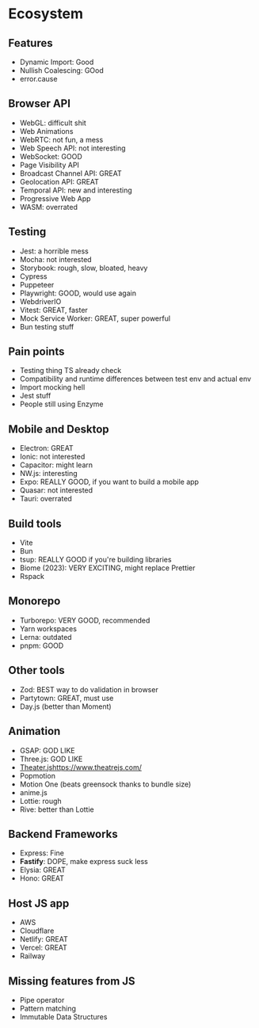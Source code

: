 # Ecosystem

## Features

- Dynamic Import: Good
- Nullish Coalescing: GOod
- error.cause

## Browser API

- WebGL: difficult shit
- Web Animations
- WebRTC: not fun, a mess
- Web Speech API: not interesting
- WebSocket: GOOD
- Page Visibility API
- Broadcast Channel API: GREAT
- Geolocation API: GREAT
- Temporal API: new and interesting
- Progressive Web App
- WASM: overrated 

## Testing

- Jest: a horrible mess
- Mocha: not interested
- Storybook: rough, slow, bloated, heavy
- Cypress
- Puppeteer
- Playwright: GOOD, would use again
- WebdriverIO
- Vitest: GREAT, faster
- Mock Service Worker: GREAT, super powerful
- Bun testing stuff

## Pain points

- Testing thing TS already check
- Compatibility and runtime differences between test env and actual env
- Import mocking hell
- Jest stuff
- People still using Enzyme


## Mobile and Desktop

- Electron: GREAT
- Ionic: not interested
- Capacitor: might learn
- NW.js: interesting
- Expo: REALLY GOOD, if you want to build a mobile app
- Quasar: not interested
- Tauri: overrated

## Build tools

- Vite
- Bun
- tsup: REALLY GOOD if you're building libraries
- Biome (2023): VERY EXCITING, might replace Prettier
- Rspack

## Monorepo

- Turborepo: VERY GOOD, recommended
- Yarn workspaces
- Lerna: outdated
- pnpm: GOOD

## Other tools

- Zod: BEST way to do validation in browser
- Partytown: GREAT, must use
- Day.js (better than Moment)

## Animation

- GSAP: GOD LIKE
- Three.js: GOD LIKE
- [Theater.js](https://www.theatrejs.com/)https://www.theatrejs.com/
- Popmotion
- Motion One (beats greensock thanks to bundle size)
- anime.js
- Lottie: rough
- Rive: better than Lottie

## Backend Frameworks

- Express: Fine
- **Fastify**: DOPE, make express suck less
- Elysia: GREAT
- Hono: GREAT

## Host JS app

- AWS
- Cloudflare
- Netlify: GREAT
- Vercel: GREAT
- Railway

## Missing features from JS

- Pipe operator
- Pattern matching
- Immutable Data Structures




